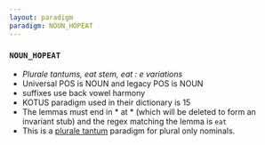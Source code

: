 ```yaml
---
layout: paradigm
paradigm: NOUN_HOPEAT
---
```

### ` NOUN_HOPEAT `

* _Plurale tantums, eat stem, eat : e variations_
* Universal POS is NOUN and legacy POS is NOUN
* suffixes use back vowel harmony
* KOTUS paradigm used in their dictionary is 15
* The lemmas must end in * at * (which will be deleted to form an invariant stub) and the regex matching the lemma is ` eat `
* This is a [plurale tantum](https://en.wikipedia.org/wiki/Plurale_tantum) paradigm for plural only nominals.
